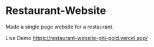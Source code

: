 # Restaurant-Website
Made a single page website for a restaurant.

Live Demo 
https://restaurant-website-phi-gold.vercel.app/
